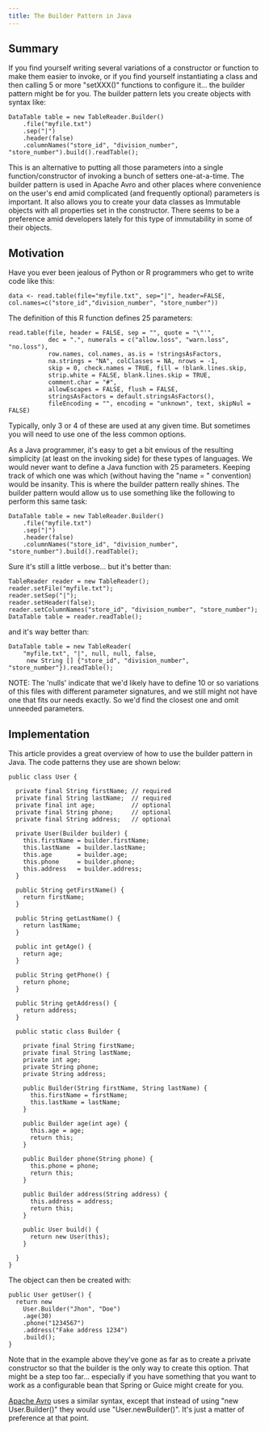 ```yaml
---
title: The Builder Pattern in Java
---
```


## Summary

If you find yourself writing several variations of a constructor or function to make them easier to invoke, or if you find yourself instantiating a class and then calling 5 or more "setXXX()" functions to configure it... the builder pattern might be for you.  The builder pattern lets you create objects with syntax like:

```
DataTable table = new TableReader.Builder()
    .file("myfile.txt")
    .sep("|")
    .header(false)
    .columnNames("store_id", "division_number", "store_number").build().readTable();
```

This is an alternative to putting all those parameters into a single function/constructor of invoking a bunch of setters one-at-a-time.  The builder pattern is used in Apache Avro and other places where convenience on the user's end amid complicated (and frequently optional) parameters is important.  It also allows you to create your data classes as Immutable objects with all properties set in the constructor.  There seems to be a preference amid developers lately for this type of immutability in some of their objects.

## Motivation

Have you ever been jealous of Python or R programmers who get to write code like this:

```
data <- read.table(file="myfile.txt", sep="|", header=FALSE, col.names=c("store_id","division_number", "store_number"))
```

The definition of this R function defines 25 parameters:

```
read.table(file, header = FALSE, sep = "", quote = "\"'",
           dec = ".", numerals = c("allow.loss", "warn.loss", "no.loss"),
           row.names, col.names, as.is = !stringsAsFactors,
           na.strings = "NA", colClasses = NA, nrows = -1,
           skip = 0, check.names = TRUE, fill = !blank.lines.skip,
           strip.white = FALSE, blank.lines.skip = TRUE,
           comment.char = "#",
           allowEscapes = FALSE, flush = FALSE,
           stringsAsFactors = default.stringsAsFactors(),
           fileEncoding = "", encoding = "unknown", text, skipNul = FALSE)
```

Typically, only 3 or 4 of these are used at any given time.  But sometimes you will need to use one of the less common options.

As a Java programmer, it's easy to get a bit envious of the resulting simplicity (at least on the invoking side) for these types of languages.  We would never want to define a Java function with 25 parameters.  Keeping track of which one was which (without having the "name = " convention) would be insanity.  This is where the builder pattern really shines.  The builder pattern would allow us to use something like the following to perform this same task:

```
DataTable table = new TableReader.Builder()
    .file("myfile.txt")
    .sep("|")
    .header(false)
    .columnNames("store_id", "division_number", "store_number").build().readTable();
```

Sure it's still a little verbose... but it's better than:

```
TableReader reader = new TableReader();
reader.setFile("myfile.txt");
reader.setSep("|");
reader.setHeader(false);
reader.setColumnNames("store_id", "division_number", "store_number");
DataTable table = reader.readTable();
```

and it's way better than:

```
DataTable table = new TableReader(
    "myfile.txt", "|", null, null, false,
     new String [] {"store_id", "division_number", "store_number"}).readTable();
```

NOTE: The 'nulls' indicate that we'd likely have to define 10 or so variations of this files with different parameter signatures, and we still might not have one that fits our needs exactly. So we'd find the closest one and omit unneeded parameters.

## Implementation

This article provides a great overview of how to use the builder pattern in Java.  The code patterns they use are shown below:

```
public class User {

  private final String firstName; // required
  private final String lastName;  // required
  private final int age;          // optional
  private final String phone;     // optional
  private final String address;   // optional

  private User(Builder builder) {
    this.firstName = builder.firstName;
    this.lastName  = builder.lastName;
    this.age       = builder.age;
    this.phone     = builder.phone;
    this.address   = builder.address;
  }

  public String getFirstName() {
    return firstName;
  }

  public String getLastName() {
    return lastName;
  }

  public int getAge() {
    return age;
  }

  public String getPhone() {
    return phone;
  }

  public String getAddress() {
    return address;
  }

  public static class Builder {

    private final String firstName;
    private final String lastName;
    private int age;
    private String phone;
    private String address;

    public Builder(String firstName, String lastName) {
      this.firstName = firstName;
      this.lastName = lastName;
    }

    public Builder age(int age) {
      this.age = age;
      return this;
    }

    public Builder phone(String phone) {
      this.phone = phone;
      return this;
    }

    public Builder address(String address) {
      this.address = address;
      return this;
    }

    public User build() {
      return new User(this);
    }

  }
}
```

The object can then be created with:

```
public User getUser() {
  return new
    User.Builder("Jhon", "Doe")
    .age(30)
    .phone("1234567")
    .address("Fake address 1234")
    .build();
}
```

Note that in the example above they've gone as far as to create a private constructor so that the builder is the only way to create this option.  That might be a step too far... especially if you have something that you want to work as a configurable bean that Spring or Guice might create for you.

[Apache Avro](https://avro.apache.org/docs/1.8.1/gettingstartedjava.html) uses a similar syntax, except that instead of using "new User.Builder()" they would use "User.newBuilder()".  It's just a matter of preference at that point.
